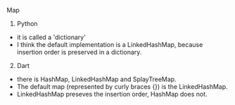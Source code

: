 Map
1. Python
- it is called a 'dictionary'
- I think the default implementation is a LinkedHashMap, because insertion order is preserved in a dictionary.
2. Dart
- there is HashMap, LinkedHashMap and SplayTreeMap. 
- The default map (represented by curly braces {}) is the LinkedHashMap.
- LinkedHashMap preseves the insertion order, HashMap does not.
